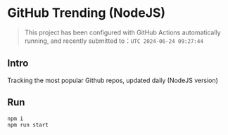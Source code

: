 # GitHub Trending (NodeJS)

> This project has been configured with GitHub Actions automatically running, and recently submitted to：`UTC 2024-06-24 09:27:44`

## Intro

Tracking the most popular Github repos, updated daily (NodeJS version)

## Run

```bash
npm i
npm run start
```
